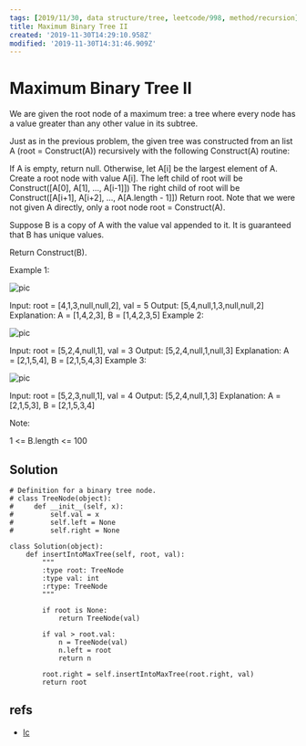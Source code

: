 ```yaml
---
tags: [2019/11/30, data structure/tree, leetcode/998, method/recursion]
title: Maximum Binary Tree II
created: '2019-11-30T14:29:10.958Z'
modified: '2019-11-30T14:31:46.909Z'
---
```


# Maximum Binary Tree II

We are given the root node of a maximum tree: a tree where every node has a value greater than any other value in its subtree.

Just as in the previous problem, the given tree was constructed from an list A (root = Construct(A)) recursively with the following Construct(A) routine:

If A is empty, return null.
Otherwise, let A[i] be the largest element of A.  Create a root node with value A[i].
The left child of root will be Construct([A[0], A[1], ..., A[i-1]])
The right child of root will be Construct([A[i+1], A[i+2], ..., A[A.length - 1]])
Return root.
Note that we were not given A directly, only a root node root = Construct(A).

Suppose B is a copy of A with the value val appended to it.  It is guaranteed that B has unique values.

Return Construct(B).

 

Example 1:

![pic](https://assets.leetcode.com/uploads/2019/02/21/maximum-binary-tree-1-2.png)

Input: root = [4,1,3,null,null,2], val = 5
Output: [5,4,null,1,3,null,null,2]
Explanation: A = [1,4,2,3], B = [1,4,2,3,5]
Example 2:

![pic](https://assets.leetcode.com/uploads/2019/02/21/maximum-binary-tree-2-2.png)

Input: root = [5,2,4,null,1], val = 3
Output: [5,2,4,null,1,null,3]
Explanation: A = [2,1,5,4], B = [2,1,5,4,3]
Example 3:

![pic](https://assets.leetcode.com/uploads/2019/02/21/maximum-binary-tree-3-2.png)

Input: root = [5,2,3,null,1], val = 4
Output: [5,2,4,null,1,3]
Explanation: A = [2,1,5,3], B = [2,1,5,3,4]
 

Note:

1 <= B.length <= 100

## Solution

```
# Definition for a binary tree node.
# class TreeNode(object):
#     def __init__(self, x):
#         self.val = x
#         self.left = None
#         self.right = None

class Solution(object):
    def insertIntoMaxTree(self, root, val):
        """
        :type root: TreeNode
        :type val: int
        :rtype: TreeNode
        """
        
        if root is None:
            return TreeNode(val)
        
        if val > root.val:
            n = TreeNode(val)
            n.left = root
            return n
        
        root.right = self.insertIntoMaxTree(root.right, val)
        return root
```

## refs

* [lc](https://leetcode.com/problems/maximum-binary-tree-ii/)
